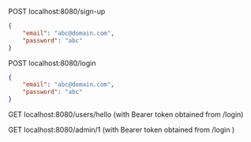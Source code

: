 POST localhost:8080/sign-up
```json
{
	"email": "abc@domain.com",
	"password": "abc"
}
```


POST localhost:8080/login
```json
{
	"email": "abc@domain.com",
	"password": "abc"
}
```


GET localhost:8080/users/hello (with Bearer token obtained from /login)


GET localhost:8080/admin/1 (with Bearer token obtained from /login )